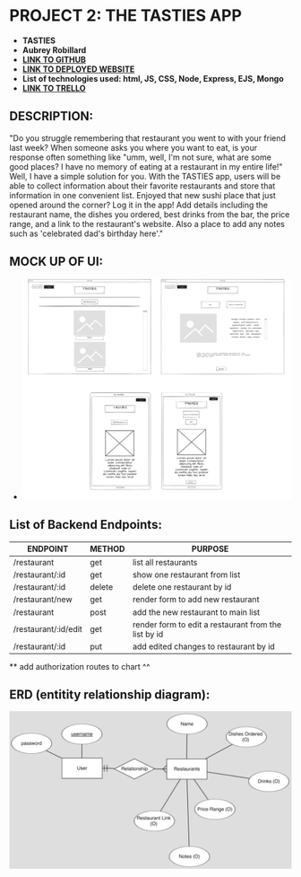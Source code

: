 # PROJECT 2: THE TASTIES APP


- **TASTIES**
- **Aubrey Robillard**
- [**LINK TO GITHUB**](https://github.com/aubreyrobillard/unit2project.git)
- [**LINK TO DEPLOYED WEBSITE**](https://aubreyunit2project.onrender.com/)
- **List of technologies used: html, JS, CSS, Node, Express, EJS, Mongo**
- [**LINK TO TRELLO**](https://trello.com/b/ERG24GYN/unit2project)


## DESCRIPTION:
"Do you struggle remembering that restaurant you went to with your friend last week? When someone asks you where you want to eat, is your response often something like "umm, well, I'm not sure, what are some good places? I have no memory of eating at a restaurant in my entire life!" Well, I have a simple solution for you. With the TASTIES app, users will be able to collect information about their favorite restaurants and store that information in one convenient list. Enjoyed that new sushi place that just opened around the corner? Log it in the app! Add details including the restaurant name, the dishes you ordered, best drinks from the bar, the price range, and a link to the restaurant's website. Also a place to add any notes such as 'celebrated dad's birthday here'."

## MOCK UP OF UI:

- ![desktop view](/images/project%202%20wireframe.png)


## List of Backend Endpoints:

| ENDPOINT | METHOD | PURPOSE |
|----------|--------|---------|
| /restaurant     | get    | list all restaurants |
| /restaurant/:id | get    | show one restaurant from list |
| /restaurant/:id | delete | delete one restaurant by id|
| /restaurant/new | get    | render form to add new restaurant |
| /restaurant     | post   | add the new restaurant to main list |
| /restaurant/:id/edit | get | render form to edit a restaurant from the list by id |
| /restaurant/:id | put    | add edited changes to restaurant by id |

** add authorization routes to chart ^^

## ERD (entitity relationship diagram):

![picture of ERD](/images/ER%20Diagram.png)